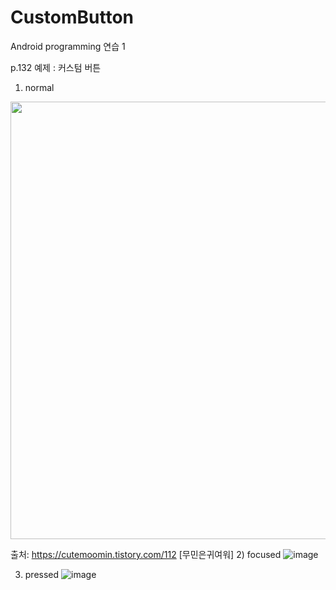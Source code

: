 # CustomButton
Android programming 연습 1

p.132 예제 : 커스텀 버튼

1) normal
<img src="https://user-images.githubusercontent.com/33932851/108724466-b2b22500-7568-11eb-8f8c-2994c66d9080.png"  width="700">

출처: https://cutemoomin.tistory.com/112 [무민은귀여워]
2) focused
![image](https://user-images.githubusercontent.com/33932851/108724592-d5443e00-7568-11eb-880f-8e58f0c1fc46.png)

3) pressed
![image](https://user-images.githubusercontent.com/33932851/108724663-ef7e1c00-7568-11eb-8412-2bb91e205a9e.png)

